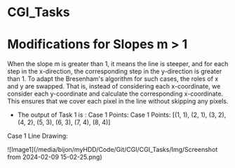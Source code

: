 # CGI_Tasks

# Modifications for Slopes m > 1

When the slope m is greater than 1, it means the line is steeper, and for each step in the x-direction, the corresponding step in the y-direction is greater than 1. To adapt the Bresenham's algorithm for such cases, the roles of x and y are swapped. That is, instead of considering each x-coordinate, we consider each y-coordinate and calculate the corresponding x-coordinate. This ensures that we cover each pixel in the line without skipping any pixels.

* The output of Task 1 is : Case 1 Points: Case 1 Points: [(1, 1), (2, 1), (3, 2), (4, 2), (5, 3), (6, 3), (7, 4), (8, 4)]

Case 1 Line Drawing:

![Image1](/media/bijon/myHDD/Code/Git/CGI/CGI_Tasks/Img/Screenshot from 2024-02-09 15-02-25.png)